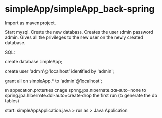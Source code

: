 # simpleApp/simpleApp_back-spring
Import as maven project.

Start mysql.
Create the new database. Creates the user admin password admin. Gives all the privileges to the new user on the newly created database.

SQL:

create database simpleApp;

create user 'admin'@'localhost' identified by 'admin';

grant all on simpleApp.* to 'admin'@'localhost';

In application.proterties chage spring.jpa.hibernate.ddl-auto=none to spring.jpa.hibernate.ddl-auto=create-drop the first run (to generate the db tables)

start: simpleAppApplication.java > run as > Java Application

